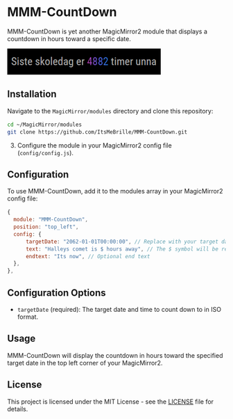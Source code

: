 # MMM-CountDown

MMM-CountDown is yet another MagicMirror2 module that displays a countdown in hours toward a specific date.

![Screenshot](screenshot.png)

## Installation

Navigate to the `MagicMirror/modules` directory and clone this repository:
```sh
cd ~/MagicMirror/modules
git clone https://github.com/ItsMeBrille/MMM-CountDown.git
```

3. Configure the module in your MagicMirror2 config file (`config/config.js`).

## Configuration

To use MMM-CountDown, add it to the modules array in your MagicMirror2 config file:

```javascript
{
  module: "MMM-CountDown",
  position: "top_left",
  config: {
      targetDate: "2062-01-01T00:00:00", // Replace with your target date in this format
      text: "Halleys comet is $ hours away", // The $ symbol will be replaced
      endtext: "Its now", // Optional end text
  },
},
```

## Configuration Options

- `targetDate` (required): The target date and time to count down to in ISO format.

## Usage

MMM-CountDown will display the countdown in hours toward the specified target date in the top left corner of your MagicMirror2.

## License

This project is licensed under the MIT License - see the [LICENSE](LICENSE) file for details.
